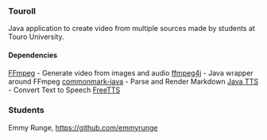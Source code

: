 ### Touroll

Java application to create video from multiple sources made by students at Touro University.

#### Dependencies

[FFmpeg](https://ffmpeg.org/) - Generate video from images and audio
    [ffmpeg4j](https://github.com/Manevolent/ffmpeg4j) - Java wrapper around FFmpeg
[commonmark-java](https://github.com/commonmark/commonmark-java) - Parse and Render Markdown
[Java TTS](https://www.geeksforgeeks.org/converting-text-speech-java/) - Convert Text to Speech
    [FreeTTS](https://freetts.sourceforge.io/)


### Students
Emmy Runge, https://github.com/emmyrunge